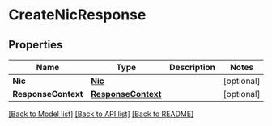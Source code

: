 # CreateNicResponse

## Properties

Name | Type | Description | Notes
------------ | ------------- | ------------- | -------------
**Nic** | [**Nic**](Nic.md) |  | [optional] 
**ResponseContext** | [**ResponseContext**](ResponseContext.md) |  | [optional] 

[[Back to Model list]](../README.md#documentation-for-models) [[Back to API list]](../README.md#documentation-for-api-endpoints) [[Back to README]](../README.md)


